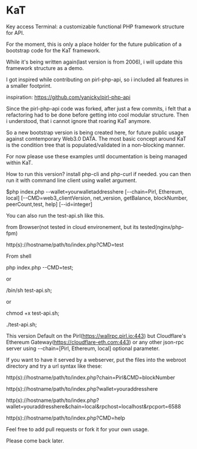 # KaT
Key access Terminal: a customizable functional PHP framework structure for API.

For the moment, this is only a place holder for the future publication of a bootstrap code for the KaT framework.

While it's being written again(last version is from 2006), i will update this framework structure as a demo. 

I got inspired while contributing on pirl-php-api, so i included all features in a smaller footprint.

inspiration: https://github.com/yanicky/pirl-php-api

Since the pirl-php-api code was forked, after just a few commits, i felt that a refactoring had to be done before getting into cool modular structure. Then i understood, that i cannot ignore that roaring KaT anymore. 

So a new bootstrap version is being created here, for future public usage against comtemporary Web3.0 DATA. The most basic concept around KaT is the condition tree that is populated/validated in a non-blocking manner.

For now please use these examples until documentation is being managed within KaT.

How to run this version? install php-cli and php-curl if needed. you can then run it with command line client using wallet argument.

$php index.php --wallet=yourwalletaddresshere [--chain=Pirl, Ethereum, local] [--CMD=web3_clientVersion, net_version, getBalance, blockNumber, peerCount,test, help] [--id=integer]

You can also run the test-api.sh like this.

from Browser(not tested in cloud environement, but its tested(nginx/php-fpm)

http(s)://hostname/path/to/index.php?CMD=test

From shell

php index.php --CMD=test;

or

/bin/sh test-api.sh;

or

chmod +x test-api.sh;

./test-api.sh;

This version Default on the Pirl(https://wallrpc.pirl.io:443) but Cloudflare's Ethereum Gateway(https://cloudflare-eth.com:443) or any other json-rpc server using --chain=[Pirl, Ethereum, local] optional parameter.

If you want to have it served by a webserver, put the files into the webroot directory and try a url syntax like these:

http(s)://hostname/path/to/index.php?chain=Pirl&CMD=blockNumber

http(s)://hostname/path/to/index.php?wallet=youraddresshere

http(s)://hostname/path/to/index.php?wallet=youraddresshere&chain=local&rpchost=localhost&rpcport=6588

http(s)://hostname/path/to/index.php?CMD=help

Feel free to add pull requests or fork it for your own usage.

Please come back later.
